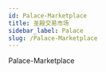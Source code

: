 ```yaml
---
id: Palace-Marketplace
title: 圣殿交易市场
sidebar_label: Palace
slug: /Palace-Marketplace
---
```


Palace-Marketplace